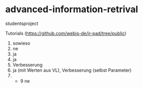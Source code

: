 # advanced-information-retrival
studentsproject

Tutorials (https://github.com/webis-de/ir-pad/tree/public)
1. sowieso
2. ne
3. ja
4. ja
5. Verbesserung
6. ja (mit Werten aus VL), Verbesserung (selbst Parameter)
7. - 9 ne
